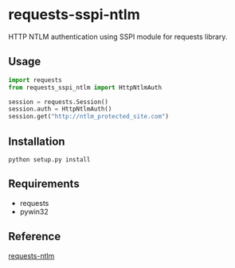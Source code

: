 # requests-sspi-ntlm
HTTP NTLM authentication using SSPI module for requests library.

## Usage

```python
import requests
from requests_sspi_ntlm import HttpNtlmAuth

session = requests.Session()
session.auth = HttpNtlmAuth()
session.get("http://ntlm_protected_site.com")
```

## Installation

```
python setup.py install
```

## Requirements

* requests
* pywin32

## Reference

[requests-ntlm](https://github.com/requests/requests-ntlm)
